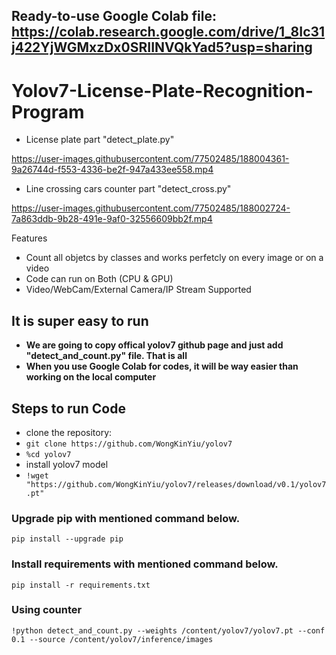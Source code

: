 ## Ready-to-use Google Colab file: https://colab.research.google.com/drive/1_8Ic31j422YjWGMxzDx0SRIINVQkYad5?usp=sharing
# Yolov7-License-Plate-Recognition-Program
* License plate part "detect_plate.py"

https://user-images.githubusercontent.com/77502485/188004361-9a26744d-f553-4336-be2f-947a433ee558.mp4

* Line crossing cars counter part "detect_cross.py"

https://user-images.githubusercontent.com/77502485/188002724-7a863ddb-9b28-491e-9af0-32556609bb2f.mp4 



Features
* Count all objetcs by classes and works perfetcly on every image or on a video
* Code can run on Both (CPU & GPU)
* Video/WebCam/External Camera/IP Stream Supported

## It is super easy to run
* **We are going to copy offical yolov7 github page and just add "detect_and_count.py" file. That is all**
* **When you use Google Colab for codes, it will be way easier than working on the local computer**

## Steps to run Code
* clone the repository:
* ```git clone https://github.com/WongKinYiu/yolov7 ```
* ```%cd yolov7```
* install yolov7 model
* ``` !wget "https://github.com/WongKinYiu/yolov7/releases/download/v0.1/yolov7.pt" ```

### Upgrade pip with mentioned command below.
``` pip install --upgrade pip ```

### Install requirements with mentioned command below.
 ``` pip install -r requirements.txt ```

### Using counter
 ``` !python detect_and_count.py --weights /content/yolov7/yolov7.pt --conf 0.1 --source /content/yolov7/inference/images ```
 
